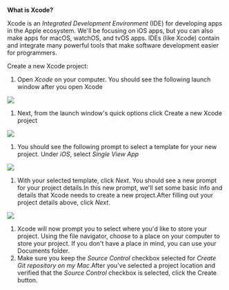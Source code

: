 **What is Xcode?**

Xcode is an _Integrated Development Environment_ (IDE) for developing apps in the Apple ecosystem. We&#39;ll be focusing on iOS apps, but you can also make apps for macOS, watchOS, and tvOS apps. IDEs (like Xcode) contain and integrate many powerful tools that make software development easier for programmers.

Create a new Xcode project:

1. Open _Xcode_ on your computer. You should see the following launch window after you open Xcode

![](RackMultipart20210203-4-f0m7x6_html_43110ca30348d297.png)

1. Next, from the launch window&#39;s quick options click Create a new Xcode project

![](RackMultipart20210203-4-f0m7x6_html_235567b8b7cf7260.png)

1. You should see the following prompt to select a template for your new project. Under _iOS_, select _Single View App_

![](RackMultipart20210203-4-f0m7x6_html_f430e01f9efb533e.png)

1. With your selected template, click _Next_. You should see a new prompt for your project details.In this new prompt, we&#39;ll set some basic info and details that Xcode needs to create a new project.After filling out your project details above, click _Next_.

![](RackMultipart20210203-4-f0m7x6_html_1687070b5260cbf5.png)

1. Xcode will now prompt you to select where you&#39;d like to store your project. Using the file navigator, choose to a place on your computer to store your project. If you don&#39;t have a place in mind, you can use your Documents folder.
2. Make sure you keep the _Source Control_ checkbox selected for _Create Git repository on my Mac_.After you&#39;ve selected a project location and verified that the _Source Control_ checkbox is selected, click the Create button.
